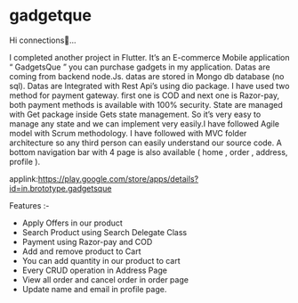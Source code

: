 # gadgetque

Hi connections💛...

I completed another project in Flutter. It’s an E-commerce Mobile application “ GadgetsQue ” you can purchase gadgets in my application. Datas are coming from backend node.Js. datas are stored in Mongo db database (no sql). Datas are Integrated with Rest Api’s using dio package. I have used two method for payment gateway. first one is COD and next one is Razor-pay, both payment methods is available with 100% security. State are managed with Get package inside Gets state management. So it’s very easy to manage any state and we can implement very easily.I have followed Agile model with Scrum methodology. I have followed with MVC folder architecture so any third person can easily understand our source code. A bottom navigation bar with 4 page is also available ( home , order , address, profile ).

applink:https://play.google.com/store/apps/details?id=in.brototype.gadgetsque

Features :-
 * Apply Offers in our product
 * Search Product using Search Delegate Class
 * Payment using Razor-pay and COD
 * Add and remove product to Cart
 * You can add quantity in our product to cart 
 * Every CRUD operation in Address Page
 * View all order and cancel order in order page
 * Update name and email in profile page.
